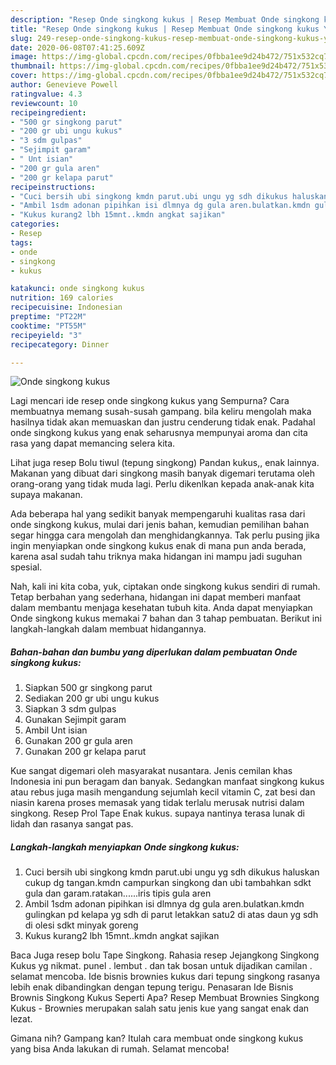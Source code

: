 ```yaml
---
description: "Resep Onde singkong kukus | Resep Membuat Onde singkong kukus Yang Sempurna"
title: "Resep Onde singkong kukus | Resep Membuat Onde singkong kukus Yang Sempurna"
slug: 249-resep-onde-singkong-kukus-resep-membuat-onde-singkong-kukus-yang-sempurna
date: 2020-06-08T07:41:25.609Z
image: https://img-global.cpcdn.com/recipes/0fbba1ee9d24b472/751x532cq70/onde-singkong-kukus-foto-resep-utama.jpg
thumbnail: https://img-global.cpcdn.com/recipes/0fbba1ee9d24b472/751x532cq70/onde-singkong-kukus-foto-resep-utama.jpg
cover: https://img-global.cpcdn.com/recipes/0fbba1ee9d24b472/751x532cq70/onde-singkong-kukus-foto-resep-utama.jpg
author: Genevieve Powell
ratingvalue: 4.3
reviewcount: 10
recipeingredient:
- "500 gr singkong parut"
- "200 gr ubi ungu kukus"
- "3 sdm gulpas"
- "Sejimpit garam"
- " Unt isian"
- "200 gr gula aren"
- "200 gr kelapa parut"
recipeinstructions:
- "Cuci bersih ubi singkong kmdn parut.ubi ungu yg sdh dikukus haluskan cukup dg tangan.kmdn campurkan singkong dan ubi tambahkan sdkt gula dan garam.ratakan......iris tipis gula aren"
- "Ambil 1sdm adonan pipihkan isi dlmnya dg gula aren.bulatkan.kmdn gulingkan pd kelapa yg sdh di parut letakkan satu2 di atas daun yg sdh di olesi sdkt minyak goreng"
- "Kukus kurang2 lbh 15mnt..kmdn angkat sajikan"
categories:
- Resep
tags:
- onde
- singkong
- kukus

katakunci: onde singkong kukus 
nutrition: 169 calories
recipecuisine: Indonesian
preptime: "PT22M"
cooktime: "PT55M"
recipeyield: "3"
recipecategory: Dinner

---
```



![Onde singkong kukus](https://img-global.cpcdn.com/recipes/0fbba1ee9d24b472/751x532cq70/onde-singkong-kukus-foto-resep-utama.jpg)

Lagi mencari ide resep onde singkong kukus yang Sempurna? Cara membuatnya memang susah-susah gampang. bila keliru mengolah maka hasilnya tidak akan memuaskan dan justru cenderung tidak enak. Padahal onde singkong kukus yang enak seharusnya mempunyai aroma dan cita rasa yang dapat memancing selera kita.

Lihat juga resep Bolu tiwul (tepung singkong) Pandan kukus,, enak lainnya. Makanan yang dibuat dari singkong masih banyak digemari terutama oleh orang-orang yang tidak muda lagi. Perlu dikenlkan kepada anak-anak kita supaya makanan.

Ada beberapa hal yang sedikit banyak mempengaruhi kualitas rasa dari onde singkong kukus, mulai dari jenis bahan, kemudian pemilihan bahan segar hingga cara mengolah dan menghidangkannya. Tak perlu pusing jika ingin menyiapkan onde singkong kukus enak di mana pun anda berada, karena asal sudah tahu triknya maka hidangan ini mampu jadi suguhan spesial.


Nah, kali ini kita coba, yuk, ciptakan onde singkong kukus sendiri di rumah. Tetap berbahan yang sederhana, hidangan ini dapat memberi manfaat dalam membantu menjaga kesehatan tubuh kita. Anda dapat menyiapkan Onde singkong kukus memakai 7 bahan dan 3 tahap pembuatan. Berikut ini langkah-langkah dalam membuat hidangannya.

<!--inarticleads1-->

##### Bahan-bahan dan bumbu yang diperlukan dalam pembuatan Onde singkong kukus:

1. Siapkan 500 gr singkong parut
1. Sediakan 200 gr ubi ungu kukus
1. Siapkan 3 sdm gulpas
1. Gunakan Sejimpit garam
1. Ambil  Unt isian
1. Gunakan 200 gr gula aren
1. Gunakan 200 gr kelapa parut


Kue sangat digemari oleh masyarakat nusantara. Jenis cemilan khas Indonesia ini pun beragam dan banyak. Sedangkan manfaat singkong kukus atau rebus juga masih mengandung sejumlah kecil vitamin C, zat besi dan niasin karena proses memasak yang tidak terlalu merusak nutrisi dalam singkong. Resep Prol Tape Enak kukus. supaya nantinya terasa lunak di lidah dan rasanya sangat pas. 

<!--inarticleads2-->

##### Langkah-langkah menyiapkan Onde singkong kukus:

1. Cuci bersih ubi singkong kmdn parut.ubi ungu yg sdh dikukus haluskan cukup dg tangan.kmdn campurkan singkong dan ubi tambahkan sdkt gula dan garam.ratakan......iris tipis gula aren
1. Ambil 1sdm adonan pipihkan isi dlmnya dg gula aren.bulatkan.kmdn gulingkan pd kelapa yg sdh di parut letakkan satu2 di atas daun yg sdh di olesi sdkt minyak goreng
1. Kukus kurang2 lbh 15mnt..kmdn angkat sajikan


Baca Juga resep bolu Tape Singkong. Rahasia resep Jejangkong Singkong Kukus yg nikmat. punel . lembut . dan tak bosan untuk dijadikan camilan . selamat mencoba. Ide bisnis brownies kukus dari tepung singkong rasanya lebih enak dibandingkan dengan tepung terigu. Penasaran Ide Bisnis Brownis Singkong Kukus Seperti Apa? Resep Membuat Brownies Singkong Kukus - Brownies merupakan salah satu jenis kue yang sangat enak dan lezat. 

Gimana nih? Gampang kan? Itulah cara membuat onde singkong kukus yang bisa Anda lakukan di rumah. Selamat mencoba!
